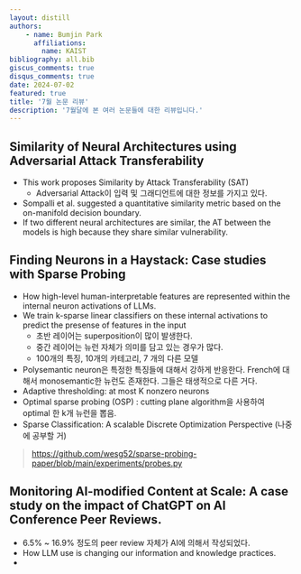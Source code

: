 ```yaml
---
layout: distill
authors: 
    - name: Bumjin Park
      affiliations:
        name: KAIST
bibliography: all.bib
giscus_comments: true
disqus_comments: true
date: 2024-07-02
featured: true
title: '7월 논문 리뷰'
description: '7월달에 본 여러 논문들에 대한 리뷰입니다.'
---
```


## Similarity of Neural Architectures using Adversarial Attack Transferability

* This work proposes Similarity by Attack Transferability (SAT) 
    * Adversarial Attack이 입력 및 그래디언트에 대한 정보를 가지고 있다. 
* Sompalli et al. suggested a quantitative similarity metric based on the on-manifold decision boundary. 
* If two different neural architectures are similar, the AT between the models is high because they share similar vulnerability. 


## Finding Neurons in a Haystack: Case studies with Sparse Probing

* How high-level human-interpretable features are represented within the internal neuron activations of LLMs.
* We train k-sparse linear classifiers on these internal activations to predict the presense of features in the input
    * 초반 레이어는 superposition이 많이 발생한다. 
    * 중간 레이어는 뉴런 자체가 의미를 담고 있는 경우가 많다. 
    * 100개의 특징, 10개의 카테고리, 7 개의 다른 모델 
* Polysemantic neuron은 특정한 특징들에 대해서 강하게 반응한다. French에 대해서 monosemantic한 뉴런도 존재한다. 그들은 태생적으로 다른 거다.
* Adaptive thresholding: at most K nonzero neurons 
* Optimal sparse probing (OSP) : cutting plane algorithm을 사용하여 optimal 한 k개 뉴런을 뽑음. 
* Sparse Classification: A scalable Discrete Optimization Perspective (나중에 공부할 거) 

> https://github.com/wesg52/sparse-probing-paper/blob/main/experiments/probes.py

## Monitoring AI-modified Content at Scale: A case study on the impact of ChatGPT on AI Conference Peer Reviews. 

* 6.5% ~ 16.9% 정도의 peer review 자체가 AI에 의해서 작성되었다. 
* How LLM use is changing our information and knowledge practices. 
* 

